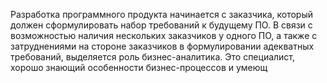 Разработка программного продукта начинается с заказчика, который должен сформулировать набор требований к будущему ПО. В связи с возможностью наличия нескольких заказчиков у одного ПО, а также с затруднениями на стороне заказчиков в формулировании адекватных требований, выделяется роль бизнес-аналитика. Это специалист, хорошо знающий особенности бизнес-процессов и умеющ